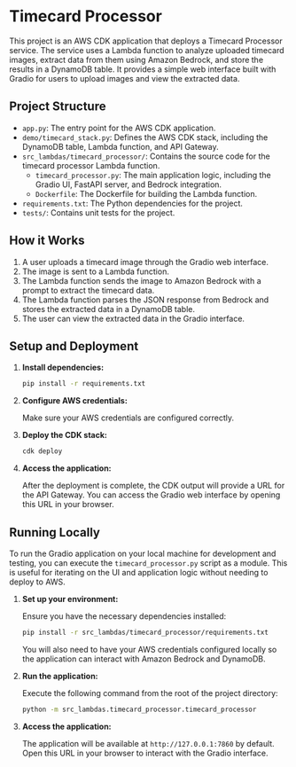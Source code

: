 # Timecard Processor

This project is an AWS CDK application that deploys a Timecard Processor service. The service uses a Lambda function to analyze uploaded timecard images, extract data from them using Amazon Bedrock, and store the results in a DynamoDB table. It provides a simple web interface built with Gradio for users to upload images and view the extracted data.

## Project Structure

- `app.py`: The entry point for the AWS CDK application.
- `demo/timecard_stack.py`: Defines the AWS CDK stack, including the DynamoDB table, Lambda function, and API Gateway.
- `src_lambdas/timecard_processor/`: Contains the source code for the timecard processor Lambda function.
  - `timecard_processor.py`: The main application logic, including the Gradio UI, FastAPI server, and Bedrock integration.
  - `Dockerfile`: The Dockerfile for building the Lambda function.
- `requirements.txt`: The Python dependencies for the project.
- `tests/`: Contains unit tests for the project.

## How it Works

1.  A user uploads a timecard image through the Gradio web interface.
2.  The image is sent to a Lambda function.
3.  The Lambda function sends the image to Amazon Bedrock with a prompt to extract the timecard data.
4.  The Lambda function parses the JSON response from Bedrock and stores the extracted data in a DynamoDB table.
5.  The user can view the extracted data in the Gradio interface.

## Setup and Deployment

1.  **Install dependencies:**

    ```bash
    pip install -r requirements.txt
    ```

2.  **Configure AWS credentials:**

    Make sure your AWS credentials are configured correctly.

3.  **Deploy the CDK stack:**

    ```bash
    cdk deploy
    ```

4.  **Access the application:**

    After the deployment is complete, the CDK output will provide a URL for the API Gateway. You can access the Gradio web interface by opening this URL in your browser.

## Running Locally

To run the Gradio application on your local machine for development and testing, you can execute the `timecard_processor.py` script as a module. This is useful for iterating on the UI and application logic without needing to deploy to AWS.

1.  **Set up your environment:**

    Ensure you have the necessary dependencies installed:

    ```bash
    pip install -r src_lambdas/timecard_processor/requirements.txt
    ```

    You will also need to have your AWS credentials configured locally so the application can interact with Amazon Bedrock and DynamoDB.

2.  **Run the application:**

    Execute the following command from the root of the project directory:

    ```bash
    python -m src_lambdas.timecard_processor.timecard_processor
    ```

3.  **Access the application:**

    The application will be available at `http://127.0.0.1:7860` by default. Open this URL in your browser to interact with the Gradio interface.